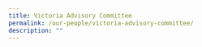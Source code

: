 ```yaml
---
title: Victoria Advisory Committee
permalink: /our-people/victoria-advisory-committee/
description: ""
---
```

